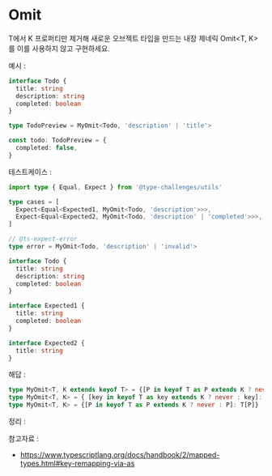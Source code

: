# Omit

T에서 K 프로퍼티만 제거해 새로운 오브젝트 타입을 만드는 내장 제네릭 Omit<T, K>를 이를 사용하지 않고 구현하세요.

예시 :

```ts
interface Todo {
  title: string
  description: string
  completed: boolean
}

type TodoPreview = MyOmit<Todo, 'description' | 'title'>

const todo: TodoPreview = {
  completed: false,
}
```

테스트케이스 :

```ts
import type { Equal, Expect } from '@type-challenges/utils'

type cases = [
  Expect<Equal<Expected1, MyOmit<Todo, 'description'>>>,
  Expect<Equal<Expected2, MyOmit<Todo, 'description' | 'completed'>>>,
]

// @ts-expect-error
type error = MyOmit<Todo, 'description' | 'invalid'>

interface Todo {
  title: string
  description: string
  completed: boolean
}

interface Expected1 {
  title: string
  completed: boolean
}

interface Expected2 {
  title: string
}
```

해답 :

```ts
type MyOmit<T, K extends keyof T> = {[P in keyof T as P extends K ? never: P] :T[P]}
type MyOmit<T, K> = { [key in keyof T as key extends K ? never : key]: T[key] };
type MyOmit<T, K> = {[P in keyof T as P extends K ? never : P]: T[P]}

```

정리 :

참고자료 :
- https://www.typescriptlang.org/docs/handbook/2/mapped-types.html#key-remapping-via-as